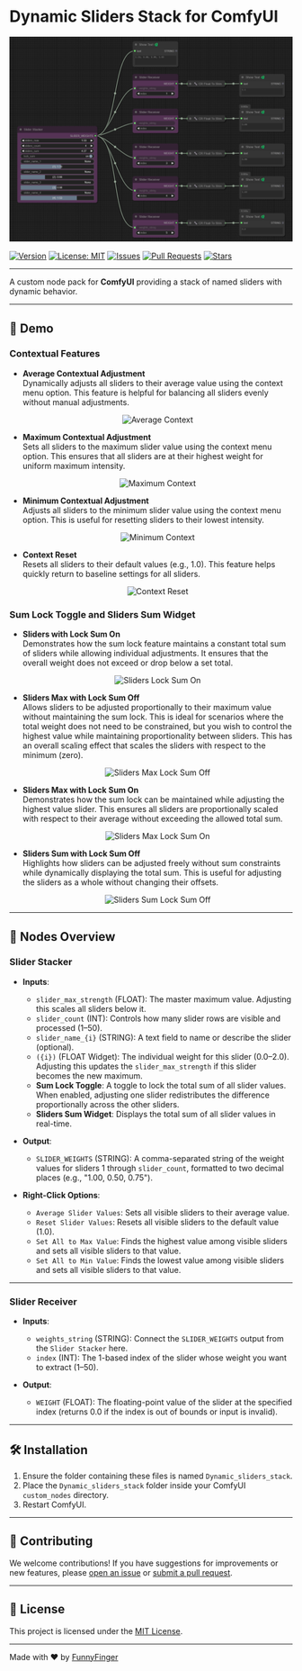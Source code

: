 # Dynamic Sliders Stack for ComfyUI

<div align="center">
  <img src="dynamic_slider_stacker_reciever_nodes.png" alt="Slider Stacker and Slider Receiver" />
</div>

[![Version](https://img.shields.io/badge/version-v2.0.0-blue)](https://github.com/FunnyFinger/Dynamic_Sliders_stack/releases)
[![License: MIT](https://img.shields.io/badge/License-MIT-green.svg)](LICENSE)
[![Issues](https://img.shields.io/github/issues/FunnyFinger/Dynamic_Sliders_stack)](https://github.com/FunnyFinger/Dynamic_Sliders_stack/issues)
[![Pull Requests](https://img.shields.io/github/issues-pr/FunnyFinger/Dynamic_Sliders_stack)](https://github.com/FunnyFinger/Dynamic_Sliders_stack/pulls)
[![Stars](https://img.shields.io/github/stars/FunnyFinger/Dynamic_Sliders_stack?style=social)](https://github.com/FunnyFinger/Dynamic_Sliders_stack/stargazers)

---

A custom node pack for **ComfyUI** providing a stack of named sliders with dynamic behavior.

---

## 🎥 Demo

### Contextual Features
- **Average Contextual Adjustment**  
  Dynamically adjusts all sliders to their average value using the context menu option. This feature is helpful for balancing all sliders evenly without manual adjustments.  
  <div align="center">
    <img src="https://github.com/FunnyFinger/Dynamic_Sliders_stack/blob/main/gif/context_avg.gif" alt="Average Context" width="50%" />
  </div>

- **Maximum Contextual Adjustment**  
  Sets all sliders to the maximum slider value using the context menu option. This ensures that all sliders are at their highest weight for uniform maximum intensity.  
  <div align="center">
    <img src="https://github.com/FunnyFinger/Dynamic_Sliders_stack/blob/main/gif/context_max.gif" alt="Maximum Context" width="50%" />
  </div>

- **Minimum Contextual Adjustment**  
  Adjusts all sliders to the minimum slider value using the context menu option. This is useful for resetting sliders to their lowest intensity.  
  <div align="center">
    <img src="https://github.com/FunnyFinger/Dynamic_Sliders_stack/blob/main/gif/context_min.gif" alt="Minimum Context" width="50%" />
  </div>

- **Context Reset**  
  Resets all sliders to their default values (e.g., 1.0). This feature helps quickly return to baseline settings for all sliders.  
  <div align="center">
    <img src="https://github.com/FunnyFinger/Dynamic_Sliders_stack/blob/main/gif/context_reset.gif" alt="Context Reset" width="50%" />
  </div>

### Sum Lock Toggle and Sliders Sum Widget
- **Sliders with Lock Sum On**  
  Demonstrates how the sum lock feature maintains a constant total sum of sliders while allowing individual adjustments. It ensures that the overall weight does not exceed or drop below a set total.  
  <div align="center">
    <img src="https://github.com/FunnyFinger/Dynamic_Sliders_stack/blob/main/gif/sliders_locksum_on.gif" alt="Sliders Lock Sum On" width="50%" />
  </div>

- **Sliders Max with Lock Sum Off**  
  Allows sliders to be adjusted proportionally to their maximum value without maintaining the sum lock. This is ideal for scenarios where the total weight does not need to be constrained, but you wish to control the highest value while maintaining proportionality between sliders. This has an overall scaling effect that scales the sliders with respect to the minimum (zero).  
  <div align="center">
    <img src="https://github.com/FunnyFinger/Dynamic_Sliders_stack/blob/main/gif/sliders_max_locksum_off.gif" alt="Sliders Max Lock Sum Off" width="50%" />
  </div>

- **Sliders Max with Lock Sum On**  
  Demonstrates how the sum lock can be maintained while adjusting the highest value slider. This ensures all sliders are proportionally scaled with respect to their average without exceeding the allowed total sum.  
  <div align="center">
    <img src="https://github.com/FunnyFinger/Dynamic_Sliders_stack/blob/main/gif/sliders_max_locksum_on.gif" alt="Sliders Max Lock Sum On" width="50%" />
  </div>

- **Sliders Sum with Lock Sum Off**  
  Highlights how sliders can be adjusted freely without sum constraints while dynamically displaying the total sum. This is useful for adjusting the sliders as a whole without changing their offsets.  
  <div align="center">
    <img src="https://github.com/FunnyFinger/Dynamic_Sliders_stack/blob/main/gif/sliders_sum_locksum_off.gif" alt="Sliders Sum Lock Sum Off" width="50%" />
  </div>

---

## 📌 Nodes Overview

### Slider Stacker

- **Inputs**:
  - `slider_max_strength` (FLOAT): The master maximum value. Adjusting this scales all sliders below it.
  - `slider_count` (INT): Controls how many slider rows are visible and processed (1–50).
  - `slider_name_{i}` (STRING): A text field to name or describe the slider (optional).
  - `({i})` (FLOAT Widget): The individual weight for this slider (0.0–2.0). Adjusting this updates the `slider_max_strength` if this slider becomes the new maximum.
  - **Sum Lock Toggle**: A toggle to lock the total sum of all slider values. When enabled, adjusting one slider redistributes the difference proportionally across the other sliders.
  - **Sliders Sum Widget**: Displays the total sum of all slider values in real-time.

- **Output**:
  - `SLIDER_WEIGHTS` (STRING): A comma-separated string of the weight values for sliders 1 through `slider_count`, formatted to two decimal places (e.g., "1.00, 0.50, 0.75").

- **Right-Click Options**:
  - `Average Slider Values`: Sets all visible sliders to their average value.
  - `Reset Slider Values`: Resets all visible sliders to the default value (1.0).
  - `Set All to Max Value`: Finds the highest value among visible sliders and sets all visible sliders to that value.
  - `Set All to Min Value`: Finds the lowest value among visible sliders and sets all visible sliders to that value.

---

### Slider Receiver

- **Inputs**:
  - `weights_string` (STRING): Connect the `SLIDER_WEIGHTS` output from the `Slider Stacker` here.
  - `index` (INT): The 1-based index of the slider whose weight you want to extract (1–50).

- **Output**:
  - `WEIGHT` (FLOAT): The floating-point value of the slider at the specified index (returns 0.0 if the index is out of bounds or input is invalid).

---

## 🛠️ Installation

1. Ensure the folder containing these files is named `Dynamic_sliders_stack`.
2. Place the `Dynamic_sliders_stack` folder inside your ComfyUI `custom_nodes` directory.
3. Restart ComfyUI.

---

## 🎯 Contributing

We welcome contributions! If you have suggestions for improvements or new features, please [open an issue](https://github.com/FunnyFinger/Dynamic_Sliders_stack/issues) or [submit a pull request](https://github.com/FunnyFinger/Dynamic_Sliders_stack/pulls).

---

## 📜 License

This project is licensed under the [MIT License](LICENSE).

---

Made with ❤️ by [FunnyFinger](https://github.com/FunnyFinger)
